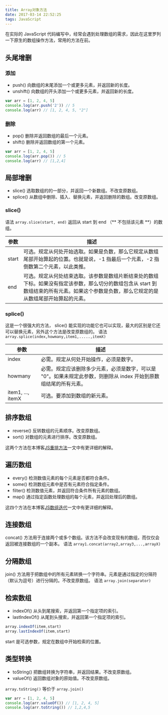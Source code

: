 ```yaml
---
title: Array对象方法
date: 2017-03-14 22:52:25
tags: JavaScript
---
```

在实际的 JavaScript 代码编写中，经常会遇到处理数组的需求，因此在这里罗列一下原生的数组操作方法，常用的方法在前。

## 头尾增删
### 添加
* push()     向数组的末尾添加一个或更多元素，并返回新的长度。
* unshift()  向数组的开头添加一个或更多元素，并返回新的长度。

```js
var arr = [1, 2, 4, 5]
console.log(arr.push('2')) // 5
console.log(arr) // [1, 2, 4, 5, "2"]
```

<!-- more -->
### 删除
* pop()      删除并返回数组的最后一个元素。
* shift()    删除并返回数组的第一个元素。

```js
var arr = [1, 2, 4, 5]
console.log(arr.pop()) // 5
console.log(arr) // [1,2,4]
```

## 局部增删
* slice()    选取数组的的一部分，并返回一个新数组。不改变原数组。
* splice()   从数组中删除、插入、替换元素，并返回删除的数组。改变原数组。

### slice()
语法 `array.slice(start, end)`
返回从 start 到 end （** 不包括该元素 **）的数组。

参数 | 描述
---- | ---------
start | 可选。规定从何处开始选取。如果是负数，那么它规定从数组尾部开始算起的位置。也就是说，-1 指最后一个元素，-2 指倒数第二个元素，以此类推。
end | 可选。规定从何处结束选取。该参数是数组片断结束处的数组下标。如果没有指定该参数，那么切分的数组包含从 start 到数组结束的所有元素。如果这个参数是负数，那么它规定的是从数组尾部开始算起的元素。

### splice()
这是一个很强大的方法， slice() 能实现的功能它也可以实现，最大的区别是它还可以替换元素，另外这个方法是改变原数组的。
语法 `array.splice(index,howmany,item1,.....,itemX)`

参数 | 描述 
---- | ----
index | 必需。规定从何处开始操作，必须是数字。
howmany | 必需。规定应该删除多少元素，必须是数字，可以是 "0"。如果未规定此参数，则删除从 index 开始到原数组结尾的所有元素。
item1, ..., itemX | 可选。要添加到数组的新元素。

## 排序数组
* reverse() 反转数组的元素顺序。改变原数组。
* sort() 	对数组的元素进行排序。改变原数组。

这两个方法在本博客[JS重排方法](https://hangermeng.top/2017/03/14/JS%E9%87%8D%E6%8E%92%E6%96%B9%E6%B3%95/)一文中有更详细的解释。

## 遍历数组
* every() 检测数值元素的每个元素是否都符合条件。
* some()  检测数组元素中是否有元素符合指定条件。
* filter() 	检测数值元素，并返回符合条件所有元素的数组。
* map()  通过指定函数处理数组的每个元素，并返回处理后的数组。

这四个方法在本博客[JS数组迭代](https://hangermeng.top/2017/03/01/JS%E6%95%B0%E7%BB%84%E8%BF%AD%E4%BB%A3/)一文中有更详细的解释。

## 连接数组
concat() 方法用于连接两个或多个数组。该方法不会改变现有的数组，而仅仅会返回被连接数组的一个副本。
语法 `array1.concat(array2,array3,...,arrayX)`

## 分隔数组
join() 方法用于把数组中的所有元素转换一个字符串。元素是通过指定的分隔符（默认为逗号）进行分隔的。不改变原数组。
语法 `array.join(separator)`  

## 检索数组
* indexOf() 从头到尾搜索，并返回第一个指定项的索引。
* lastIndexOf() 从尾到头搜索，并返回第一个指定项的索引。

```js
array.indexOf(item,start)
array.lastIndexOf(item,start)
```
start 是可选参数，规定在数组中开始检索的位置。

## 类型转换
* toString() 把数组转换为字符串，并返回结果。不改变原数组。
* valueOf() 返回数组对象的原始值。不改变原数组。

`array.toString()` 等价于 `array.join()`
```js
var arr = [1, 2, 4, 5]
console.log(arr.valueOf()) // [1, 2, 4, 5]
console.log(arr.toString()) // 1,2,4,5
```
